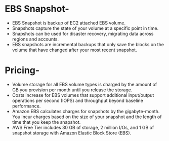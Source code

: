 # EBS Snapshot-
- EBS Snapshot is backup of EC2 attached EBS volume.
- Snapshots capture the state of your volume at a specific point in time.
- Snapshots can be used for disaster recovery, migrating data across regions and accounts.
- EBS snapshots are incremental backups that only save the blocks on the volume that have changed after your most recent snapshot.

 # Pricing-
 - Volume storage for all EBS volume types is charged by the amount of GB you provision per month until you release the storage.
 - Costs increase for EBS volumes that support additional input/output operations per second (IOPS) and throughput beyond baseline performance.
 - Amazon EBS calculates charges for snapshots by the gigabyte-month. You incur charges based on the size of your snapshot and the length of time that you keep the snapshot.
 - AWS Free Tier includes 30 GB of storage, 2 million I/Os, and 1 GB of snapshot storage with Amazon Elastic Block Store (EBS).
  

